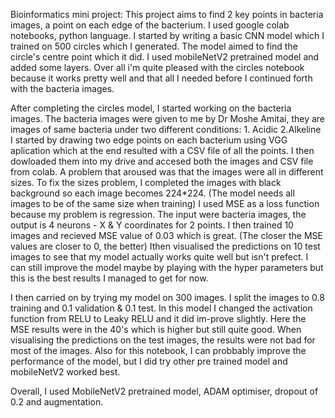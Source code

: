 Bioinformatics mini project:
This project aims to find 2 key points in bacteria images, a point on each edge of the bacterium.
I used google colab notebooks, python language.
I started by writing a basic CNN model which I trained on 500 circles which I generated.
The model aimed to find the circle's centre point which it did. I used mobileNetV2 pretrained model and added some layers.
Over all i'm quite pleased with the circles notebook because it works pretty well and that all I needed before I continued forth with the bacteria images.

After completing the circles model, I started working on the bacteria images. The bacteria images were given to me by Dr Moshe Amitai, they are images of same bacteria under two different conditions: 1. Acidic 2.Alkeline
I started by drawing two edge points on each bacterium using VGG aplication which at the end resulted with a CSV file of all the points. I then dowloaded them into my drive and accesed both the images and CSV file from colab.
A problem that aroused was that the images were all in different sizes. 
To fix the sizes problem, I completed the images with black background so each image becomes 224*224. (The model needs all images to be of the same size when training)
I used MSE as a loss function because my problem is regression. The input were bacteria images, the output is 4 neurons - X & Y coordinates for 2 points.
I then trained 10 images and recieved MSE value of 0.03 which is great. (The closer the MSE values are closer to 0, the better)
Ithen visualised the predictions on 10 test images to see that my model actually works quite well but isn't prefect. 
I can still improve the model maybe by playing with the hyper parameters but this is the best results I managed to get for now.

I then carried on by trying my model on 300 images. I split the images to 0.8 training and 0.1 validation & 0.1 test.
In this model I changed the activation function from RELU to Leaky RELU and it did im-prove slightly.
Here the MSE results were in the 40's which is higher but still quite good. When visualising the predictions on the test images, the results were not bad for most of the images.
Also for this notebook, I can probbably improve the performance of the model, but I did try other pre trained model and mobileNetV2 worked best.

Overall, I used MobileNetV2 pretrained model, ADAM optimiser, dropout of 0.2 and augmentation.
